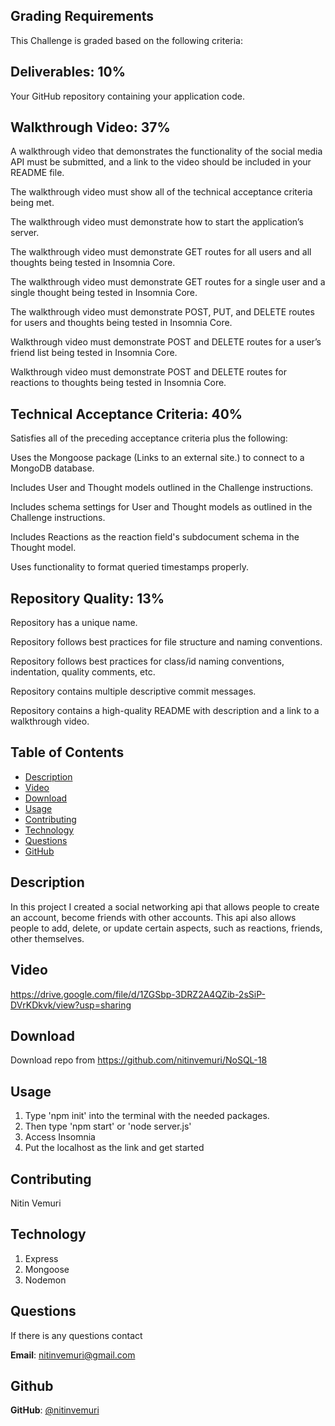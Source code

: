 ## Grading Requirements
This Challenge is graded based on the following criteria:

## Deliverables: 10%

Your GitHub repository containing your application code.


## Walkthrough Video: 37%


A walkthrough video that demonstrates the functionality of the social media API must be submitted, and a link to the video should be included in your README file.

The walkthrough video must show all of the technical acceptance criteria being met.

The walkthrough video must demonstrate how to start the application’s server.

The walkthrough video must demonstrate GET routes for all users and all thoughts being tested in Insomnia Core.

The walkthrough video must demonstrate GET routes for a single user and a single thought being tested in Insomnia Core.

The walkthrough video must demonstrate POST, PUT, and DELETE routes for users and thoughts being tested in Insomnia Core.

Walkthrough video must demonstrate POST and DELETE routes for a user’s friend list being tested in Insomnia Core.

Walkthrough video must demonstrate POST and DELETE routes for reactions to thoughts being tested in Insomnia Core.

## Technical Acceptance Criteria: 40%


Satisfies all of the preceding acceptance criteria plus the following:

Uses the Mongoose package (Links to an external site.) to connect to a MongoDB database.

Includes User and Thought models outlined in the Challenge instructions.

Includes schema settings for User and Thought models as outlined in the Challenge instructions.

Includes Reactions as the reaction field's subdocument schema in the Thought model.

Uses functionality to format queried timestamps properly.

## Repository Quality: 13%


Repository has a unique name.

Repository follows best practices for file structure and naming conventions.

Repository follows best practices for class/id naming conventions, indentation, quality comments, etc.

Repository contains multiple descriptive commit messages.

Repository contains a high-quality README with description and a link to a walkthrough video.



  ## Table of Contents
  * [Description](#Description)
  * [Video](#Video)
  * [Download](#Download)
  * [Usage](#Usage)
  * [Contributing](#Contributing)
  * [Technology](#Techology)
  * [Questions](#Questions)
  * [GitHub](#Github)


## Description

In this project I created a social networking api that allows people to create an account, become friends with other accounts. This api also allows people to add, delete, or update certain aspects, such as reactions, friends, other themselves.

## Video

https://drive.google.com/file/d/1ZGSbp-3DRZ2A4QZib-2sSiP-DVrKDkvk/view?usp=sharing


## Download

Download repo from https://github.com/nitinvemuri/NoSQL-18

## Usage

 1. Type 'npm init' into the terminal with the needed packages. 
 2. Then type 'npm start' or 'node server.js'
 3. Access Insomnia 
 4. Put the localhost as the link and get started

## Contributing

Nitin Vemuri

## Technology

1. Express
2. Mongoose
3. Nodemon

## Questions

If there is any questions contact 

**Email**: nitinvemuri@gmail.com

## Github

**GitHub**: [@nitinvemuri](https://github.com/nitinvemuri)

